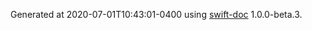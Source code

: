 Generated at 2020-07-01T10:43:01-0400 using [swift-doc](https://github.com/SwiftDocOrg/swift-doc) 1.0.0-beta.3.
